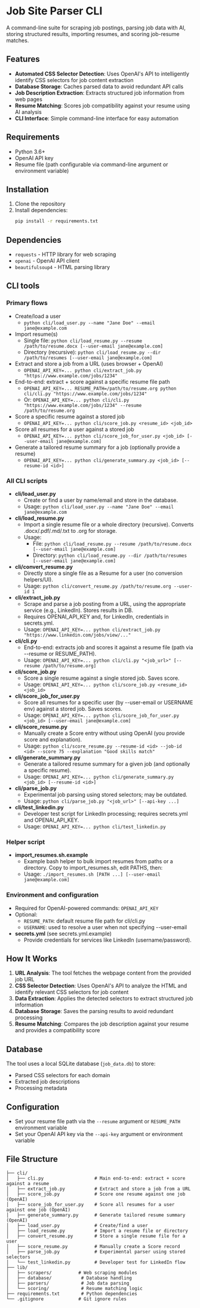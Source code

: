 # Job Site Parser CLI

A command-line suite for scraping job postings, parsing job data with AI, storing structured results, importing resumes, and scoring job-resume matches.

## Features

- **Automated CSS Selector Detection**: Uses OpenAI's API to intelligently identify CSS selectors for job content extraction
- **Database Storage**: Caches parsed data to avoid redundant API calls
- **Job Description Extraction**: Extracts structured job information from web pages
- **Resume Matching**: Scores job compatibility against your resume using AI analysis
- **CLI Interface**: Simple command-line interface for easy automation

## Requirements

- Python 3.6+
- OpenAI API key
- Resume file (path configurable via command-line argument or environment variable)

## Installation

1. Clone the repository
2. Install dependencies:
   ```bash
   pip install -r requirements.txt
   ```

## Dependencies

- `requests` - HTTP library for web scraping
- `openai` - OpenAI API client
- `beautifulsoup4` - HTML parsing library

## CLI tools

### Primary flows
- Create/load a user
  - `python cli/load_user.py --name "Jane Doe" --email jane@example.com`
- Import resume(s)
  - Single file: `python cli/load_resume.py --resume /path/to/resume.docx [--user-email jane@example.com]`
  - Directory (recursive): `python cli/load_resume.py --dir /path/to/resumes [--user-email jane@example.com]`
- Extract and store a job from a URL (uses browser + OpenAI)
  - `OPENAI_API_KEY=... python cli/extract_job.py "https://www.example.com/jobs/1234"`
- End-to-end: extract + score against a specific resume file path
  - `OPENAI_API_KEY=... RESUME_PATH=/path/to/resume.org python cli/cli.py "https://www.example.com/jobs/1234"`
  - Or: `OPENAI_API_KEY=... python cli/cli.py "https://www.example.com/jobs/1234" --resume /path/to/resume.org`
- Score a specific resume against a stored job
  - `OPENAI_API_KEY=... python cli/score_job.py <resume_id> <job_id>`
- Score all resumes for a user against a stored job
  - `OPENAI_API_KEY=... python cli/score_job_for_user.py <job_id> [--user-email jane@example.com]`
- Generate a tailored resume summary for a job (optionally provide a resume)
  - `OPENAI_API_KEY=... python cli/generate_summary.py <job_id> [--resume-id <id>]`

### All CLI scripts
- **cli/load_user.py**
  - Create or find a user by name/email and store in the database.
  - Usage: `python cli/load_user.py --name "Jane Doe" --email jane@example.com`
- **cli/load_resume.py**
  - Import a single resume file or a whole directory (recursive). Converts .docx/.pdf/.md/.txt to .org for storage.
  - Usage:
    - File: `python cli/load_resume.py --resume /path/to/resume.docx [--user-email jane@example.com]`
    - Directory: `python cli/load_resume.py --dir /path/to/resumes [--user-email jane@example.com]`
- **cli/convert_resume.py**
  - Directly store a single file as a Resume for a user (no conversion helpers/UI).
  - Usage: `python cli/convert_resume.py /path/to/resume.org --user-id 1`
- **cli/extract_job.py**
  - Scrape and parse a job posting from a URL, using the appropriate service (e.g., LinkedIn). Stores results in DB.
  - Requires OPENAI_API_KEY and, for LinkedIn, credentials in secrets.yml.
  - Usage: `OPENAI_API_KEY=... python cli/extract_job.py "https://www.linkedin.com/jobs/view/..."`
- **cli/cli.py**
  - End-to-end: extracts job and scores it against a resume file (path via --resume or RESUME_PATH).
  - Usage: `OPENAI_API_KEY=... python cli/cli.py "<job_url>" [--resume /path/to/resume.org]`
- **cli/score_job.py**
  - Score a single resume against a single stored job. Saves score.
  - Usage: `OPENAI_API_KEY=... python cli/score_job.py <resume_id> <job_id>`
- **cli/score_job_for_user.py**
  - Score all resumes for a specific user (by --user-email or USERNAME env) against a stored job. Saves scores.
  - Usage: `OPENAI_API_KEY=... python cli/score_job_for_user.py <job_id> [--user-email jane@example.com]`
- **cli/score_resume.py**
  - Manually create a Score entry without using OpenAI (you provide score and explanation).
  - Usage: `python cli/score_resume.py --resume-id <id> --job-id <id> --score 75 --explanation "Good skills match"`
- **cli/generate_summary.py**
  - Generate a tailored resume summary for a given job (and optionally a specific resume).
  - Usage: `OPENAI_API_KEY=... python cli/generate_summary.py <job_id> [--resume-id <id>]`
- **cli/parse_job.py**
  - Experimental job parsing using stored selectors; may be outdated.
  - Usage: `python cli/parse_job.py "<job_url>" [--api-key ...]`
- **cli/test_linkedin.py**
  - Developer test script for LinkedIn processing; requires secrets.yml and OPENAI_API_KEY.
  - Usage: `OPENAI_API_KEY=... python cli/test_linkedin.py`

### Helper script
- **import_resumes.sh.example**
  - Example bash helper to bulk import resumes from paths or a directory. Copy to import_resumes.sh, edit PATHS, then:
  - Usage: `./import_resumes.sh [PATH ...] [--user-email jane@example.com]`

### Environment and configuration
- Required for OpenAI-powered commands: `OPENAI_API_KEY`
- Optional:
  - `RESUME_PATH`: default resume file path for cli/cli.py
  - `USERNAME`: used to resolve a user when not specifying --user-email
- **secrets.yml** (see secrets.yml.example)
  - Provide credentials for services like LinkedIn (username/password).

## How It Works

1. **URL Analysis**: The tool fetches the webpage content from the provided job URL
2. **CSS Selector Detection**: Uses OpenAI's API to analyze the HTML and identify relevant CSS selectors for job content
3. **Data Extraction**: Applies the detected selectors to extract structured job information
4. **Database Storage**: Saves the parsing results to avoid redundant processing
5. **Resume Matching**: Compares the job description against your resume and provides a compatibility score

## Database

The tool uses a local SQLite database (`job_data.db`) to store:
- Parsed CSS selectors for each domain
- Extracted job descriptions
- Processing metadata

## Configuration

- Set your resume file path via the `--resume` argument or `RESUME_PATH` environment variable
- Set your OpenAI API key via the `--api-key` argument or environment variable

## File Structure

```
├── cli/
│   ├── cli.py                   # Main end-to-end: extract + score against a resume
│   ├── extract_job.py           # Extract and store a job from a URL
│   ├── score_job.py             # Score one resume against one job (OpenAI)
│   ├── score_job_for_user.py    # Score all resumes for a user against one job (OpenAI)
│   ├── generate_summary.py      # Generate tailored resume summary (OpenAI)
│   ├── load_user.py             # Create/find a user
│   ├── load_resume.py           # Import a resume file or directory
│   ├── convert_resume.py        # Store a single resume file for a user
│   ├── score_resume.py          # Manually create a Score record
│   ├── parse_job.py             # Experimental parser using stored selectors
│   └── test_linkedin.py         # Developer test for LinkedIn flow
├── lib/
│   ├── scrapers/          # Web scraping modules
│   ├── database/           # Database handling
│   ├── parsers/            # Job data parsing
│   └── scoring/            # Resume matching logic
├── requirements.txt        # Python dependencies
└── .gitignore             # Git ignore rules
```
